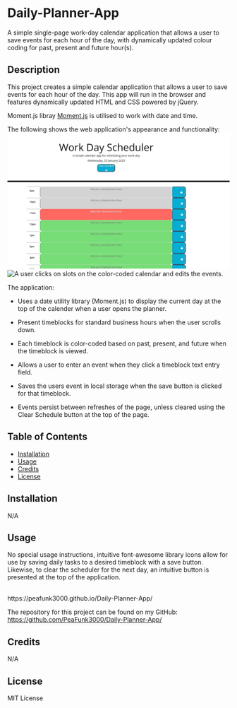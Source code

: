 # Daily-Planner-App
A simple single-page work-day calendar application that allows a user to save events for each hour of the day, with dynamically updated colour coding for past, present and future hour(s).

## Description
This project creates a simple calendar application that allows a user to save events for each hour of the day. This app will run in the browser and features dynamically updated HTML and CSS powered by jQuery.

Moment.js libray [Moment.js](https://momentjs.com/) is utilised to work with date and time.

The following shows the web application's appearance and functionality:
<br>
<img src="./assets/imgs/Capture.JPG">
<br>
![A user clicks on slots on the color-coded calendar and edits the events.](./assets/imgs/Demo.gif.gif)

The application:

* Uses a date utility library (Moment.js) to display the current day at the top of the calender when a user opens the planner.
 
* Present timeblocks for standard business hours when the user scrolls down.
 
* Each timeblock is color-coded based on past, present, and future when the timeblock is viewed.
 
* Allows a user to enter an event when they click a timeblock text entry field.

* Saves the users event in local storage when the save button is clicked for that timeblock.

* Events persist between refreshes of the page, unless cleared using the Clear Schedule button at the top of the page.

## Table of Contents

- [Installation](#installation)
- [Usage](#usage)
- [Credits](#credits)
- [License](#license)

## Installation

N/A

## Usage
No special usage instructions, intuitive font-awesome library icons allow for use by saving daily tasks to a desired timeblock with a save button. Likewise, to clear the scheduler for the next day, an intuitive button is presented at the top of the application.

<br>
https://peafunk3000.github.io/Daily-Planner-App/
<br>

The repository for this project can be found on my GitHub:
<br>
https://github.com/PeaFunk3000/Daily-Planner-App/
<br>

## Credits

N/A

## License

MIT License

